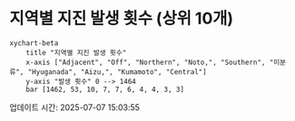 # 지역별 지진 발생 횟수 (상위 10개)

```mermaid
xychart-beta
    title "지역별 지진 발생 횟수"
    x-axis ["Adjacent", "Off", "Northern", "Noto,", "Southern", "미분류", "Hyuganada", "Aizu,", "Kumamoto", "Central"]
    y-axis "발생 횟수" 0 --> 1464
    bar [1462, 53, 10, 7, 7, 6, 4, 4, 3, 3]
```

업데이트 시간: 2025-07-07 15:03:55
